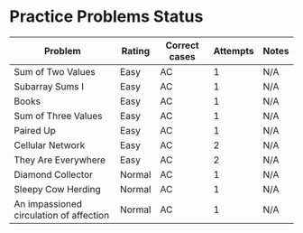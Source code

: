 # Practice Problems Status
Problem|Rating|Correct cases|Attempts|Notes
-|-|-|-|-
Sum of Two Values|Easy|AC|1|N/A
Subarray Sums I|Easy|AC|1|N/A
Books|Easy|AC|1|N/A
Sum of Three Values|Easy|AC|1|N/A
Paired Up|Easy|AC|1|N/A
Cellular Network|Easy|AC|2|N/A
They Are Everywhere|Easy|AC|2|N/A
Diamond Collector|Normal|AC|1|N/A
Sleepy Cow Herding|Normal|AC|1|N/A
An impassioned circulation of affection|Normal|AC|1|N/A